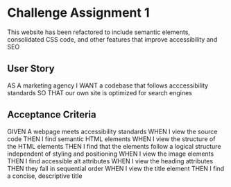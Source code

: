 # Challenge Assignment 1

This website has been refactored to include semantic elements, consolidated CSS code, and other features that improve accessibility and SEO

## User Story

AS A marketing agency
I WANT a codebase that follows acccessibility standards
SO THAT our own site is optimized for search engines

## Acceptance Criteria

GIVEN A webpage meets accessibility standards
WHEN I view the source code
THEN I find semantic HTML elements
WHEN I view the structure of the HTML elements
THEN I find that the elements follow a logical structure independent of styling and positioning
WHEN I view the image elements
THEN I find accessible alt attributes
WHEN I view the heading attributes
THEN they fall in sequential order
WHEN I view the title element
THEN I find a concise, descriptive title


